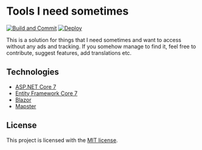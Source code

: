 # Tools I need sometimes

[![Build and Commit](https://github.com/bad-practice-henry/BadPractice/actions/workflows/main.yml/badge.svg)](https://github.com/bad-practice-henry/BadPractice/actions/workflows/main.yml)
[![Deploy](https://github.com/bad-practice-henry/BadPractice/actions/workflows/pages/pages-build-deployment/badge.svg)](https://github.com/bad-practice-henry/BadPractice/actions/workflows/pages/pages-build-deployment)

This is a solution for things that I need sometimes and want to access without any ads and tracking.
If you somehow manage to find it, feel free to contribute, suggest features, add translations etc.

## Technologies

* [ASP.NET Core 7](https://learn.microsoft.com/en-us/aspnet/core/introduction-to-aspnet-core?view=aspnetcore-7.0)
* [Entity Framework Core 7](https://docs.microsoft.com/en-us/ef/core/)
* [Blazor](https://dotnet.microsoft.com/en-us/apps/aspnet/web-apps/blazor)
* [Mapster](https://github.com/MapsterMapper/Mapster)

## License

This project is licensed with the [MIT license](LICENSE).